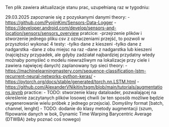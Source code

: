 Ten plik zawiera aktualizacje stanu prac, uzupełnianą raz w tygodniu:

29.03.2025
zapoznanie się z pozyskanymi danymi
  	theory:
		-https://github.com/PyojinKim/Sensors-Data-Logger
		-https://developer.android.com/develop/sensors-and-location/sensors/sensors_overview
  	pratcice:
		-przejrzenie plików i stworzenie jednego pliku csv z oznaczeniami przejść, to pozwoli w przyszłości wykonać 4 testy:
			-tylko dane z kieszeni
			-tylko dane z nadgarstka
			-dane z obu miejsc na raz
			-dane z nadgarstka lub kieszeni (najcięższy przypadek, ale gdyby zadziałał najbardziej przydatny wtedy możnaby pomyśleć o modelu niewrażliwym na lokalizacje przy ciele i zawiera najwięcej danych)
zaplanowany typ sieci
	theory:
		-https://machinelearningmastery.com/sequence-classification-lstm-recurrent-neural-networks-python-keras/
		-https://pytorch.org/docs/stable/generated/torch.nn.LSTM.html
		-https://github.com/AlexanderVNikitin/tsgm/blob/main/tutorials/augmentations.ipynb
	practice:
		- TODO: stworzenie klasy dataloader, pozwalającej na określenie zaczytanych plików losowej chwili (w ten sposób możliwe będzie wygenerowanie wielu próbek z jednego przejscia). Domyślny format [batch, channel, lenght] 
		- TODO: dodanie do klasy metody augmentacji (szum, flipowanie danych w bok, Dynamic Time Warping Barycentric Average (DTWBA) żeby poznać coś nowego)
	